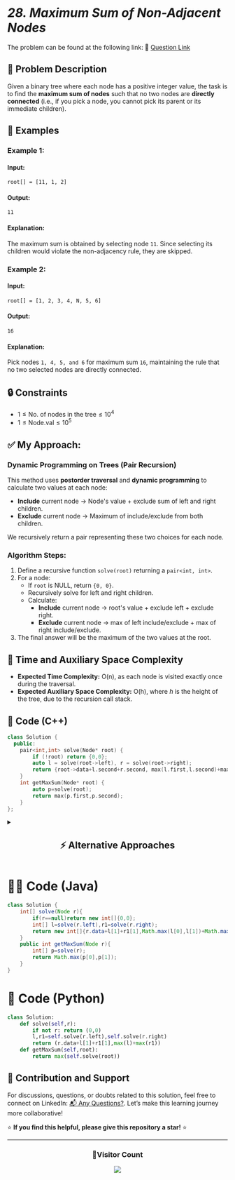 # *28. Maximum Sum of Non-Adjacent Nodes*

The problem can be found at the following link: 🔗 [Question Link](https://www.geeksforgeeks.org/problems/maximum-sum-of-non-adjacent-nodes/1)


## **🧩 Problem Description**

Given a binary tree where each node has a positive integer value, the task is to find the **maximum sum of nodes** such that no two nodes are **directly connected** (i.e., if you pick a node, you cannot pick its parent or its immediate children).


## **📘 Examples**

### **Example 1:**

#### **Input:**
`root[] = [11, 1, 2]`

#### **Output:**
`11`

#### **Explanation:**
The maximum sum is obtained by selecting node `11`. Since selecting its children would violate the non-adjacency rule, they are skipped.


### **Example 2:**

#### **Input:**
`root[] = [1, 2, 3, 4, N, 5, 6]`

#### **Output:**
`16`

#### **Explanation:**
Pick nodes `1, 4, 5, and 6` for maximum sum `16`, maintaining the rule that no two selected nodes are directly connected.


## **🔒 Constraints**

- $1 \leq \text{No. of nodes in the tree} \leq 10^4$
- $1 \leq \text{Node.val} \leq 10^5$


## **✅ My Approach:**

### **Dynamic Programming on Trees (Pair Recursion)**

This method uses **postorder traversal** and **dynamic programming** to calculate two values at each node:
- **Include** current node → Node's value + exclude sum of left and right children.
- **Exclude** current node → Maximum of include/exclude from both children.

We recursively return a pair representing these two choices for each node.


### **Algorithm Steps:**

1. Define a recursive function `solve(root)` returning a `pair<int, int>`.
2. For a node:
   - If `root` is NULL, return `{0, 0}`.
   - Recursively solve for left and right children.
   - Calculate:
     - **Include** current node → root's value + exclude left + exclude right.
     - **Exclude** current node → max of left include/exclude + max of right include/exclude.
3. The final answer will be the maximum of the two values at the root.


## **🧮 Time and Auxiliary Space Complexity**

- **Expected Time Complexity:** O(n), as each node is visited exactly once during the traversal.
- **Expected Auxiliary Space Complexity:** O(h), where *h* is the height of the tree, due to the recursion call stack.



## 🧠 **Code (C++)**

```cpp
class Solution {
  public:
    pair<int,int> solve(Node* root) {
        if (!root) return {0,0};
        auto l = solve(root->left), r = solve(root->right);
        return {root->data+l.second+r.second, max(l.first,l.second)+max(r.first,r.second)};
    }
    int getMaxSum(Node* root) {
        auto p=solve(root);
        return max(p.first,p.second);
    }
};
```


<details>
<summary><h2 align="center">⚡ Alternative Approaches</h2></summary>

## 📊 **2️⃣ DP with Memoization Map**

### **Algorithm Steps:**

- Maintain a `HashMap<Node*, pair<int,int>>` to store precomputed results.
- For each node:
  - Before solving, check if the result already exists in the map.
  - Otherwise, compute and store in the map.

```cpp
class Solution {
    unordered_map<Node*, pair<int,int>> dp;
    pair<int,int> solve(Node* root) {
        if (!root) return {0,0};
        if (dp.count(root)) return dp[root];
        auto l = solve(root->left), r = solve(root->right);
        return dp[root] = {root->data+l.second+r.second, max(l.first,l.second)+max(r.first,r.second)};
    }
  public:
    int getMaxSum(Node* root) {
        auto p = solve(root);
        return max(p.first,p.second);
    }
};
```

### ✅ **Why This Approach?**
- Useful when there are repeated subtrees (though rare in standard binary trees).


#### 📝 **Complexity Analysis:**
- **Expected Time Complexity:** O(n), as memoization ensures each node processed once.
- **Expected Auxiliary Space Complexity:** O(n), due to storage in the map.


### 🆚 **Comparison of Approaches**

| **Approach**                   | ⏱️ **Time** | 🗂️ **Space** | ✅ **Pros**                         | ⚠️ **Cons**                  |
|----------------------------------|-------------|--------------|-------------------------------------|-------------------------------|
| Simple DP Recursion             | 🟢 O(n)      | 🟢 O(h)       | Clean, minimal extra space          | Stack overflow if tree too deep |
| DP + Memoization Map             | 🟢 O(n)      | 🔴 O(n)       | Better in overlapping cases         | More memory consumption        |


</details>


# 🧑‍💻 **Code (Java)**

```java
class Solution {
    int[] solve(Node r){
        if(r==null)return new int[]{0,0};
        int[] l=solve(r.left),r1=solve(r.right);
        return new int[]{r.data+l[1]+r1[1],Math.max(l[0],l[1])+Math.max(r1[0],r1[1])};
    }
    public int getMaxSum(Node r){
        int[] p=solve(r);
        return Math.max(p[0],p[1]);
    }
}
```


# 🐍 **Code (Python)**

```python
class Solution:
    def solve(self,r):
        if not r: return (0,0)
        l,r1=self.solve(r.left),self.solve(r.right)
        return (r.data+l[1]+r1[1],max(l)+max(r1))
    def getMaxSum(self,root):
        return max(self.solve(root))
```

## 🧠 Contribution and Support

For discussions, questions, or doubts related to this solution, feel free to connect on LinkedIn: [📬 Any Questions?](https://www.linkedin.com/in/patel-hetkumar-sandipbhai-8b110525a/). Let’s make this learning journey more collaborative!

⭐ **If you find this helpful, please give this repository a star!** ⭐

--- 

<div align="center">
  <h3><b>📍Visitor Count</b></h3>
</div>

<p align="center">
  <img src="https://profile-counter.glitch.me/Hunterdii/count.svg" />
</p>
